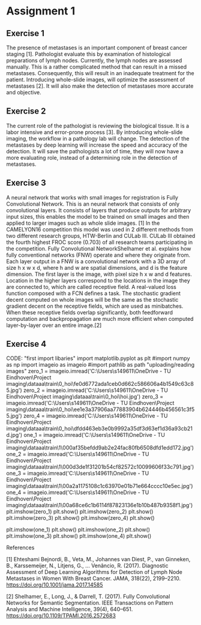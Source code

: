 # Assignment 1
## Exercise 1
The presence of metastases is an important component of breast cancer staging [1]. Pathologist evaluate this by examination of histological preparations of lymph nodes. Currently, the lymph nodes are assessed manually. This is a rather complicated method that can result in a missed metastases. Consequently, this will result in an inadequate treatment for the patient. Introducing whole-slide images, will optimize the assessment of metastases [2]. It will also make the detection of metastases more accurate and objective. 
## Exercise 2
The current role of the pathologist is reviewing the biological tissue. It is a labor intensive and error-prone process [3]. By introducing whole-slide imaging, the workflow in a pathology lab will change. The detection of the metastases by deep learning will increase the speed and accuracy of the detection. It will save the pathologists a lot of time, they will now have a more evaluating role, instead of a determining role in the detection of metastases.
## Exercise 3
A neural network that works with small images for registration is Fully Convolutional Network. This is an neural network that consists of only convolutional layers. It consists of layers that produce outputs for arbitrary input sizes, this enables the model to be trained on small images and then applied to larger images such as whole slide images. [1] In the CAMELYON16 competition this model was used in 2 different methods from two different research groups, HTW-Berlin and CULab III. CULab III obtained the fourth highest FROC score (0.703) of all research teams participating in the competition.  Fully Convolutional NetworkShelhamer et al. explains how fully conventional networks (FNW) operate and where they originate from. Each layer output in a FNW is a convolutional network with a 3D array of size h x w x d, where h and w are spatial dimensions, and d is the feature dimension. The first layer is the image, with pixel size h x w and d features. Location in the higher layers correspond to the locations in the image they are connected to, which are called receptive field. A real-valued loss function composed with a FCN defines a task. The stochastic gradient decent computed on whole images will be the same as the stochastic gradient decent on the receptive fields, which are used as minibatches. When these receptive fields overlap significantly, both feedforward computation and backpropagation are much more efficient when computed layer-by-layer over an entire image.[2]
## Exercise 4
CODE:
"first import libaries"
import matplotlib.pyplot as plt
#import numpy as np
import imageio as imageio
#import pathlib as path
"uploading/reading images"
zero_1 = imageio.imread('C:\\Users\\s149611\\OneDrive - TU Eindhoven\\Project imaging\\dataaa\\train\\0_hoi\\fe0d6772ada1ceb0d662c586606a4b1549c63c85.jpg')
zero_2 = imageio.imread('C:\\Users\\s149611\\OneDrive - TU Eindhoven\\Project imaging\\dataaa\\train\\0_hoi\\hoi.jpg')
zero_3 = imageio.imread('C:\\Users\\s149611\\OneDrive - TU Eindhoven\\Project imaging\\dataaa\\train\\0_hoi\\ee1e3a37906aa77883904b624446b456561c3f55.jpg')
zero_4 = imageio.imread('C:\\Users\\s149611\\OneDrive - TU Eindhoven\\Project imaging\\dataaa\\train\\0_hoi\\dfdd463eb3e0b9992a35df3d63ef1d36a93cb21d.jpg')
one_1 = imageio.imread('C:\\Users\\s149611\\OneDrive - TU Eindhoven\\Project imaging\\dataaa\\train\\1\\000af35befdd9ab2e24fac80fb6508dfd1edd172.jpg')
one_2 = imageio.imread('C:\\Users\\s149611\\OneDrive - TU Eindhoven\\Project imaging\\dataaa\\train\\1\\000d3de1f31201b54cf82572c10099606f33c791.jpg')
one_3 = imageio.imread('C:\\Users\\s149611\\OneDrive - TU Eindhoven\\Project imaging\\dataaa\\train\\1\\00a2a1175108c1c63970e01b71e664cccc10e5ec.jpg')
one_4 = imageio.imread('C:\\Users\\s149611\\OneDrive - TU Eindhoven\\Project imaging\\dataaa\\train\\1\\00a68ce6c1b6114f87823136e1b10b487b9358f1.jpg')
plt.imshow(zero_1)
plt.show()
plt.imshow(zero_2)
plt.show()
plt.imshow(zero_3)
plt.show()
plt.imshow(zero_4)
plt.show()


plt.imshow(one_1)
plt.show()
plt.imshow(one_2)
plt.show()
plt.imshow(one_3)
plt.show()
plt.imshow(one_4)
plt.show()

References

[1] Ehteshami Bejnordi, B., Veta, M., Johannes van Diest, P., van Ginneken, B., Karssemeijer, N., Litjens, G., ... Venâncio, R. (2017). Diagnostic Assessment of Deep Learning Algorithms for Detection of Lymph Node Metastases in Women With Breast Cancer. JAMA, 318(22), 2199–2210. https://doi.org/10.1001/jama.2017.14585

[2] Shelhamer, E., Long, J., & Darrell, T. (2017). Fully Convolutional Networks for Semantic Segmentation. IEEE Transactions on Pattern Analysis and Machine Intelligence, 39(4), 640–651. https://doi.org/10.1109/TPAMI.2016.2572683
